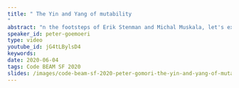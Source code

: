 ```yaml
---
title: " The Yin and Yang of mutability
"
abstract: "n the footsteps of Erik Stenman and Michal Muskala, let's explore another part of the BEAM VM. The two extremes of mutability: atomic counters and persistent terms were introduced without much ado, almost secretly in the patch release OTP 21.2. Via an example using them in an hdr histogram implementation, I'd like to explore their behaviour, caveats and limitations. And also show some benchmarks for scenarios when "you have to measure"
speaker_id: peter-goemoeri
type: video
youtube_id: jG4tLBylsD4
keywords: 
date: 2020-06-04
tags: Code BEAM SF 2020
slides: /images/code-beam-sf-2020-peter-gomori-the-yin-and-yang-of-mutability.pdf
---
```


